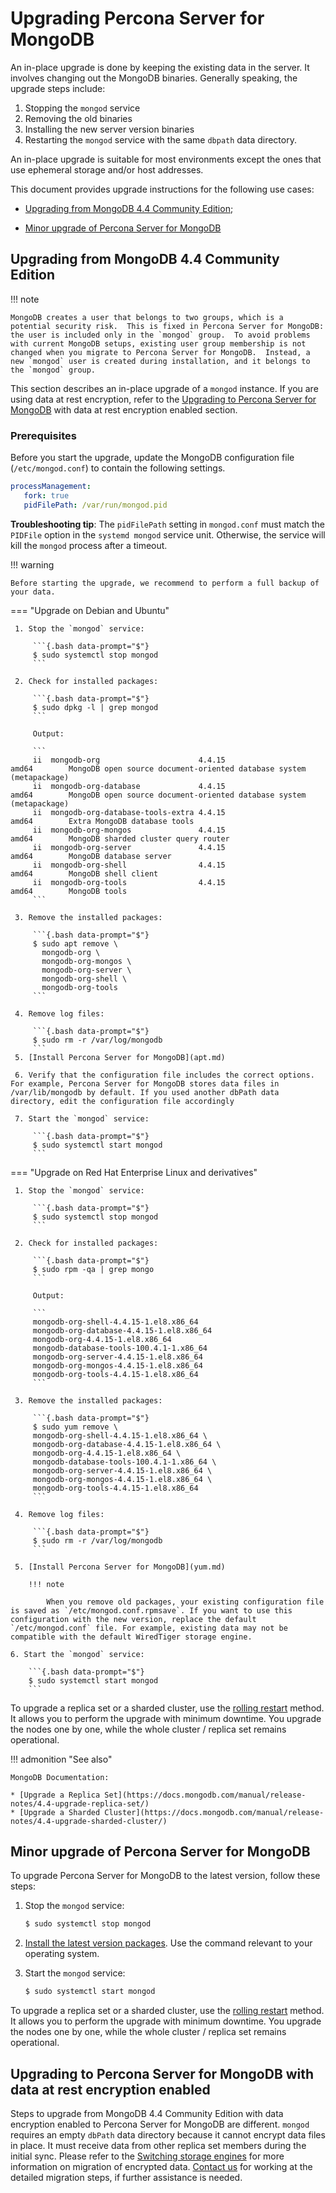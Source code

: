 # Upgrading Percona Server for MongoDB

An in-place upgrade is done by keeping the existing data in the server. It involves changing out the MongoDB binaries. Generally speaking, the upgrade steps include:

1. Stopping the `mongod` service
2. Removing the old binaries
3. Installing the new server version binaries
4. Restarting the `mongod` service with the same `dbpath` data directory.

An in-place upgrade is suitable for most environments except the ones that use ephemeral storage and/or host addresses.

This document provides upgrade instructions for the following use cases:

* [Upgrading from MongoDB 4.4 Community Edition](#upgrading-from-mongodb-44-community-edition);

* [Minor upgrade of Percona Server for MongoDB](#minor-upgrade-of-percona-server-for-mongodb)

## Upgrading from MongoDB 4.4 Community Edition

!!! note 

    MongoDB creates a user that belongs to two groups, which is a potential security risk.  This is fixed in Percona Server for MongoDB: the user is included only in the `mongod` group.  To avoid problems with current MongoDB setups, existing user group membership is not changed when you migrate to Percona Server for MongoDB.  Instead, a new `mongod` user is created during installation, and it belongs to the `mongod` group.

This section describes an in-place upgrade of a `mongod` instance. If you are using data at rest encryption, refer to the [Upgrading to Percona Server for MongoDB](upgrade-from-40.md) with data at rest encryption enabled section.

### Prerequisites

Before you start the upgrade, update the MongoDB configuration file
(`/etc/mongod.conf`) to contain the following settings.

```yaml
processManagement:
   fork: true
   pidFilePath: /var/run/mongod.pid
```

**Troubleshooting tip**: The `pidFilePath` setting in `mongod.conf` must  match the `PIDFile` option in the `systemd mongod` service unit. Otherwise, the service will kill the `mongod` process after a timeout.

!!! warning

    Before starting the upgrade, we recommend to perform a full backup of your data.

=== "Upgrade on Debian and Ubuntu"

     1. Stop the `mongod` service:

         ```{.bash data-prompt="$"}
         $ sudo systemctl stop mongod
         ```

     2. Check for installed packages:

         ```{.bash data-prompt="$"}
         $ sudo dpkg -l | grep mongod
         ```

         Output:

         ```
         ii  mongodb-org                      4.4.15                       amd64        MongoDB open source document-oriented database system (metapackage)
         ii  mongodb-org-database             4.4.15                       amd64        MongoDB open source document-oriented database system (metapackage)
         ii  mongodb-org-database-tools-extra 4.4.15                       amd64        Extra MongoDB database tools
         ii  mongodb-org-mongos               4.4.15                       amd64        MongoDB sharded cluster query router
         ii  mongodb-org-server               4.4.15                       amd64        MongoDB database server
         ii  mongodb-org-shell                4.4.15                       amd64        MongoDB shell client
         ii  mongodb-org-tools                4.4.15                       amd64        MongoDB tools
         ```

     3. Remove the installed packages:

         ```{.bash data-prompt="$"}
         $ sudo apt remove \
           mongodb-org \
           mongodb-org-mongos \
           mongodb-org-server \
           mongodb-org-shell \
           mongodb-org-tools
         ```

     4. Remove log files:

         ```{.bash data-prompt="$"}
         $ sudo rm -r /var/log/mongodb
         ```
     5. [Install Percona Server for MongoDB](apt.md)

     6. Verify that the configuration file includes the correct options. For example, Percona Server for MongoDB stores data files in /var/lib/mongodb by default. If you used another dbPath data directory, edit the configuration file accordingly

     7. Start the `mongod` service:

         ```{.bash data-prompt="$"}
         $ sudo systemctl start mongod
         ```

=== "Upgrade on Red Hat Enterprise Linux and derivatives"

     1. Stop the `mongod` service:

         ```{.bash data-prompt="$"}
         $ sudo systemctl stop mongod
         ```

     2. Check for installed packages:

         ```{.bash data-prompt="$"}
         $ sudo rpm -qa | grep mongo
         ```

         Output:

         ```
         mongodb-org-shell-4.4.15-1.el8.x86_64
         mongodb-org-database-4.4.15-1.el8.x86_64
         mongodb-org-4.4.15-1.el8.x86_64
         mongodb-database-tools-100.4.1-1.x86_64
         mongodb-org-server-4.4.15-1.el8.x86_64
         mongodb-org-mongos-4.4.15-1.el8.x86_64
         mongodb-org-tools-4.4.15-1.el8.x86_64
         ```

     3. Remove the installed packages:

         ```{.bash data-prompt="$"}
         $ sudo yum remove \
         mongodb-org-shell-4.4.15-1.el8.x86_64 \
         mongodb-org-database-4.4.15-1.el8.x86_64 \
         mongodb-org-4.4.15-1.el8.x86_64 \
         mongodb-database-tools-100.4.1-1.x86_64 \
         mongodb-org-server-4.4.15-1.el8.x86_64 \
         mongodb-org-mongos-4.4.15-1.el8.x86_64 \
         mongodb-org-tools-4.4.15-1.el8.x86_64
         ```
     
     4. Remove log files:

         ```{.bash data-prompt="$"}
         $ sudo rm -r /var/log/mongodb
         ```

     5. [Install Percona Server for MongoDB](yum.md)

        !!! note

            When you remove old packages, your existing configuration file is saved as `/etc/mongod.conf.rpmsave`. If you want to use this configuration with the new version, replace the default `/etc/mongod.conf` file. For example, existing data may not be compatible with the default WiredTiger storage engine.

    6. Start the `mongod` service:

        ```{.bash data-prompt="$"}
        $ sudo systemctl start mongod
        ```

To upgrade a replica set or a sharded cluster, use the [rolling restart](../glossary.md#rolling-restart) method. It allows you to perform the upgrade with minimum downtime. You upgrade the nodes one by one, while the whole cluster / replica set remains operational.

!!! admonition "See also"

    MongoDB Documentation:

    * [Upgrade a Replica Set](https://docs.mongodb.com/manual/release-notes/4.4-upgrade-replica-set/)
    * [Upgrade a Sharded Cluster](https://docs.mongodb.com/manual/release-notes/4.4-upgrade-sharded-cluster/)

## Minor upgrade of Percona Server for MongoDB

To upgrade Percona Server for MongoDB to the latest version, follow these steps:


1. Stop the `mongod` service:

    ```{.bash data-prompt="$"}
    $ sudo systemctl stop mongod
    ```

2. [Install the latest version packages](index.md). Use the command relevant to your operating system.

3. Start the `mongod` service:

    ```{.bash data-prompt="$"}
    $ sudo systemctl start mongod
    ```

To upgrade a replica set or a sharded cluster, use the [rolling restart](../glossary.md#rolling-restart) method. It allows you to perform the upgrade with minimum downtime. You upgrade the nodes one by one, while the whole cluster / replica set remains operational.

## Upgrading to Percona Server for MongoDB with data at rest encryption enabled

Steps to upgrade from MongoDB 4.4 Community Edition with data encryption enabled to Percona Server for MongoDB are different. `mongod` requires an empty `dbPath` data directory because it cannot encrypt data files in place. It must receive data from other replica set members during the initial sync. Please refer to the [Switching storage engines](../inmemory.md#switching-storage-engines) for more information on migration of encrypted data. [Contact us](https://www.percona.com/about-percona/contact#us) for working at the detailed migration steps, if further assistance is needed.

